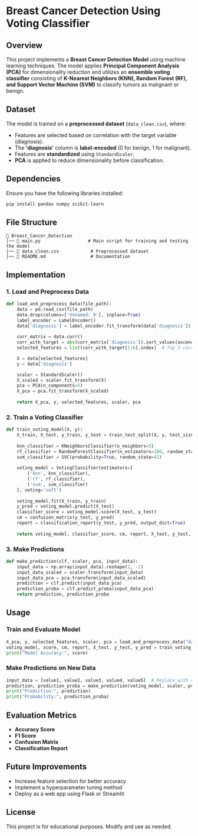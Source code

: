 # Breast Cancer Detection Using Voting Classifier

## Overview
This project implements a **Breast Cancer Detection Model** using machine learning techniques. The model applies **Principal Component Analysis (PCA)** for dimensionality reduction and utilizes an **ensemble voting classifier** consisting of **K-Nearest Neighbors (KNN), Random Forest (RF), and Support Vector Machine (SVM)** to classify tumors as malignant or benign.

## Dataset
The model is trained on a **preprocessed dataset** (`data_clean.csv`), where:
- Features are selected based on correlation with the target variable (diagnosis).
- The **'diagnosis'** column is **label-encoded** (0 for benign, 1 for malignant).
- Features are **standardized** using `StandardScaler`.
- **PCA** is applied to reduce dimensionality before classification.

## Dependencies
Ensure you have the following libraries installed:

```bash
pip install pandas numpy scikit-learn
```

## File Structure
```
📂 Breast_Cancer_Detection
│── 📄 main.py                  # Main script for training and testing the model
│── 📄 data_clean.csv            # Preprocessed dataset
│── 📄 README.md                 # Documentation
```

## Implementation
### 1. Load and Preprocess Data
```python
def load_and_preprocess_data(file_path):
    data = pd.read_csv(file_path)
    data.drop(columns=['Unnamed: 0'], inplace=True)
    label_encoder = LabelEncoder()
    data['diagnosis'] = label_encoder.fit_transform(data['diagnosis'])
    
    corr_matrix = data.corr()
    corr_with_target = abs(corr_matrix['diagnosis']).sort_values(ascending=False)
    selected_features = list(corr_with_target[1:6].index)  # Top 5 correlated features

    X = data[selected_features]
    y = data['diagnosis']

    scaler = StandardScaler()
    X_scaled = scaler.fit_transform(X)
    pca = PCA(n_components=5)
    X_pca = pca.fit_transform(X_scaled)
    
    return X_pca, y, selected_features, scaler, pca
```

### 2. Train a Voting Classifier
```python
def train_voting_model(X, y):
    X_train, X_test, y_train, y_test = train_test_split(X, y, test_size=0.2, random_state=42)
    
    knn_classifier = KNeighborsClassifier(n_neighbors=5)
    rf_classifier = RandomForestClassifier(n_estimators=100, random_state=42)
    svm_classifier = SVC(probability=True, random_state=42)
    
    voting_model = VotingClassifier(estimators=[
        ('knn', knn_classifier),
        ('rf', rf_classifier),
        ('svm', svm_classifier)
    ], voting='soft')
    
    voting_model.fit(X_train, y_train)
    y_pred = voting_model.predict(X_test)
    classifier_score = voting_model.score(X_test, y_test)
    cm = confusion_matrix(y_test, y_pred)
    report = classification_report(y_test, y_pred, output_dict=True)
    
    return voting_model, classifier_score, cm, report, X_test, y_test, y_pred
```

### 3. Make Predictions
```python
def make_prediction(clf, scaler, pca, input_data):
    input_data = np.array(input_data).reshape(1, -1)
    input_data_scaled = scaler.transform(input_data)
    input_data_pca = pca.transform(input_data_scaled)
    prediction = clf.predict(input_data_pca)
    prediction_proba = clf.predict_proba(input_data_pca)
    return prediction, prediction_proba
```

## Usage
### Train and Evaluate Model
```python
X_pca, y, selected_features, scaler, pca = load_and_preprocess_data("data_clean.csv")
voting_model, score, cm, report, X_test, y_test, y_pred = train_voting_model(X_pca, y)
print("Model Accuracy:", score)
```

### Make Predictions on New Data
```python
input_data = [value1, value2, value3, value4, value5]  # Replace with actual feature values
prediction, prediction_proba = make_prediction(voting_model, scaler, pca, input_data)
print("Prediction:", prediction)
print("Probability:", prediction_proba)
```

## Evaluation Metrics
- **Accuracy Score**
- **F1 Score**
- **Confusion Matrix**
- **Classification Report**

## Future Improvements
- Increase feature selection for better accuracy
- Implement a hyperparameter tuning method
- Deploy as a web app using Flask or Streamlit

## License
This project is for educational purposes. Modify and use as needed.

